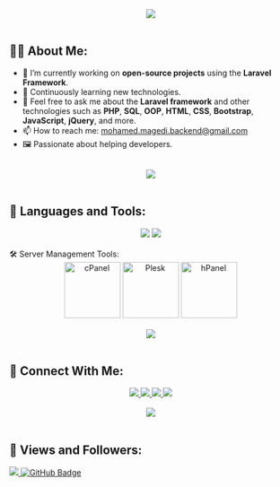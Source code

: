 <div align="center">
    <img src="https://readme-typing-svg.herokuapp.com/?font=Righteous&size=35&center=true&vCenter=true&width=500&height=70&duration=4000&lines=Hi+there,+I'm+Mohamed+Magdy!+👋" />
</div>
<br>

## 🙋‍♂️ About Me:
- 🔭 I’m currently working on **open-source projects** using the **Laravel Framework**.
- 🌱 Continuously learning new technologies.
- 💬 Feel free to ask me about the **Laravel framework** and other technologies such as **PHP**, **SQL**, **OOP**, **HTML**, **CSS**, **Bootstrap**, **JavaScript**, **jQuery**, and more.
- 📫 How to reach me: [mohamed.magedi.backend@gmail.com](mailto:mohamed.magedi.backend@gmail.com)
- 🖼️ Passionate about helping developers.

<br>

<div align="center">
    <img src="https://user-images.githubusercontent.com/73097560/115834477-dbab4500-a447-11eb-908a-139a6edaec5c.gif" />
</div>
<br>

## 🚀 Languages and Tools:
<div align="center">
    <img src="https://skillicons.dev/icons?i=php,laravel,mysql,javascript,html,css,bootstrap,git,firebase,postman" />
    <img src="https://skillicons.dev/icons?i=github,vscode" /><br>
    
</div>
<br>
 🛠️ Server Management Tools:
<div align="center">
    <img alt="cPanel" src="https://img.shields.io/badge/cPanel-FF6C2C?style=for-the-badge&logo=cpanel&logoColor=white" width="100" />
    <img alt="Plesk" src="https://img.shields.io/badge/Plesk-52BCED?style=for-the-badge&logo=plesk&logoColor=white" width="100" />
    <img alt="hPanel" src="https://img.shields.io/badge/hPanel-007ACC?style=for-the-badge&logoColor=white" width="100" />
</div>
<br>


<div align="center">
    <img src="https://user-images.githubusercontent.com/73097560/115834477-dbab4500-a447-11eb-908a-139a6edaec5c.gif" />
</div>
<br>

## 🤝 Connect With Me:
<div align="center">
    <a href="https://www.linkedin.com/in/mohamedmagdy233/" target="_blank">
        <img src="https://img.shields.io/badge/LinkedIn-0077B5?style=for-the-badge&logo=linkedin&logoColor=white" />
    </a>
    <a href="mailto:mohamed.magedi.backend@gmail.com">
        <img src="https://img.shields.io/badge/Gmail-333333?style=for-the-badge&logo=gmail&logoColor=red" />
    </a>
    <a href="https://mohamedmagdy233.github.io/portfolio/">
        <img src="https://img.shields.io/badge/Portfolio-0077B5?style=for-the-badge&logoColor=white" />
    </a>
    <a href="https://wa.me/01024791856">
        <img src="https://img.shields.io/badge/WhatsApp-25D366?style=for-the-badge&logo=whatsapp&logoColor=white" />
    </a>
</div>
<br>

<div align="center">
    <img src="https://user-images.githubusercontent.com/73097560/115834477-dbab4500-a447-11eb-908a-139a6edaec5c.gif" />
</div>
<br>

## 💜 Views and Followers:
<a href="https://github.com/mohamedmagdy233/github-profile-views-counter">
    <img src="https://komarev.com/ghpvc/?username=mohamedmagdy233" />
</a>
<a href="https://github.com/mohamedmagdy233?tab=followers">
    <img src="https://img.shields.io/github/followers/mohamedmagdy233?label=Followers&style=social" alt="GitHub Badge" />
</a>

<h3 align="center">
    <img src="https://readme-typing-svg.herokuapp.com/?font=Righteous&size=25&center=true&vCenter=true&width=500&height=70 ⬤
